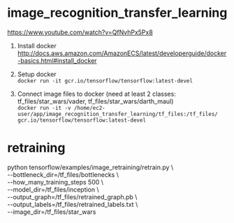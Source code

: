 # image_recognition_transfer_learning 
  https://www.youtube.com/watch?v=QfNvhPx5Px8  

1. Install docker  
  http://docs.aws.amazon.com/AmazonECS/latest/developerguide/docker-basics.html#install_docker  

2. Setup docker  
  `docker run -it gcr.io/tensorflow/tensorflow:latest-devel`  

3. Connect image files to docker (need at least 2 classes: tf_files/star_wars/vader, tf_files/star_wars/darth_maul)  
  `docker run -it -v /home/ec2-user/app/image_recognition_transfer_learning/tf_files:/tf_files/ gcr.io/tensorflow/tensorflow:latest-devel`  


# retraining  
python tensorflow/examples/image_retraining/retrain.py \  
--bottleneck_dir=/tf_files/bottlenecks \  
--how_many_training_steps 500 \  
--model_dir=/tf_files/inception \  
--output_graph=/tf_files/retrained_graph.pb \  
--output_labels=/tf_files/retrained_labels.txt \  
--image_dir=/tf_files/star_wars

